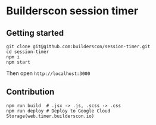 
# Builderscon session timer

## Getting started
```
git clone git@github.com:builderscon/session-timer.git
cd session-timer
npm i
npm start
```

Then open `http://localhost:3000`

## Contribution
```
npm run build  # .jsx -> .js, .scss -> .css
npm run deploy # Deploy to Google Cloud Storage(web.timer.builderscon.io)
```
